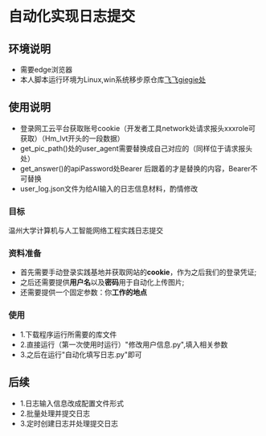 # 自动化实现日志提交
## 环境说明
- 需要edge浏览器
- 本人脚本运行环境为Linux,win系统移步原仓库[飞飞giegie处]()
## 使用说明
- 登录网工云平台获取账号cookie（开发者工具network处请求报头xxxrole可获取）（Hm_lvt开头的一段数据）<br>
- get_pic_path()处的user_agent需要替换成自己对应的（同样位于请求报头处）<br>
- get_answer()的apiPassword处Bearer 后跟着的才是替换的内容，Bearer不可替换<br>
- user_log.json文件为给AI输入的日志信息材料，酌情修改<br>

### 目标
温州大学计算机与人工智能网络工程实践日志提交
### 资料准备
- 首先需要手动登录实践基地并获取网站的**cookie**，作为之后我们的登录凭证;<br>
- 之后还需要提供**用户名**以及**密码**用于自动化上传图片;<br>
- 还需要提供一个固定参数：你**工作的地点**
### 使用
- 1.下载程序运行所需要的库文件<br>
- 2.直接运行（第一次使用时运行）"修改用户信息.py",填入相关参数<br>
- 3.之后在运行"自动化填写日志.py"即可<br>
## 后续
- 1.日志输入信息改成配置文件形式<br>
- 2.批量处理并提交日志<br>
- 3.定时创建日志并处理提交日志<br>

